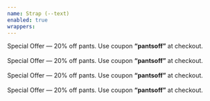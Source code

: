 ```yaml
---
name: Strap (--text)
enabled: true
wrappers:
---
```


<div class="strap strap--text">
    <div class="container">
        Special Offer &mdash; 20% off pants. Use coupon <strong>&ldquo;pantsoff&rdquo;</strong> at checkout.
    </div>
</div>

<br>

<div class="strap strap--text strap--blue">
    <div class="container">
        Special Offer &mdash; 20% off pants. Use coupon <strong>&ldquo;pantsoff&rdquo;</strong> at checkout.
    </div>
</div>

<br>

<div class="strap strap--text strap--green">
    <div class="container">
        Special Offer &mdash; 20% off pants. Use coupon <strong>&ldquo;pantsoff&rdquo;</strong> at checkout.
    </div>
</div>

<br>

<div class="strap strap--text strap--yellow">
    <div class="container">
        Special Offer &mdash; 20% off pants. Use coupon <strong>&ldquo;pantsoff&rdquo;</strong> at checkout.
    </div>
</div>
